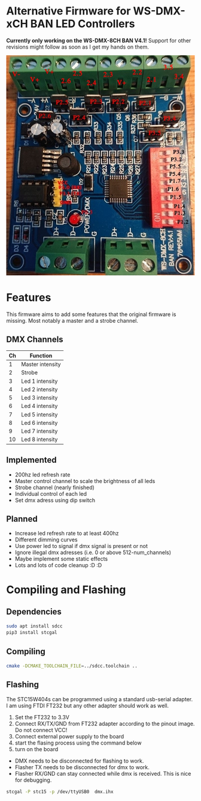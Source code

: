 # Alternative Firmware for WS-DMX-xCH BAN LED Controllers
**Currently only working on the WS-DMX-8CH BAN V4.1!** Support for other revisions might follow as soon as I get my hands on them.

![Alt text](programmer_pinout.jpg?raw=true "WS-DMX-8ch BAN pinout")

# Features
This firmware aims to add some features that the original firmware is missing. Most notably a master and a strobe channel.

## DMX Channels

|Ch | Function|
|---|---------|
|1 | Master intensity |
|2 | Strobe |
|3 | Led 1 intensity | 
|4 | Led 2 intensity | 
|5 | Led 3 intensity | 
|6 | Led 4 intensity | 
|7 | Led 5 intensity | 
|8 | Led 6 intensity | 
|9 | Led 7 intensity | 
|10 | Led 8 intensity | 

## Implemented
* 200hz led refresh rate
* Master control channel to scale the brightness of all leds
* Strobe channel (nearly finished)
* Individual control of each led
* Set dmx adress using dip switch
## Planned
* Increase led refresh rate to at least 400hz
* Different dimming curves
* Use power led to signal if dmx signal is present or not
* Ignore illegal dmx adresses (i.e. 0 or above 512-num_channels)
* Maybe implement some static effects
* Lots and lots of code cleanup :D :D 

# Compiling and Flashing
## Dependencies
```bash
sudo apt install sdcc
pip3 install stcgal
```
## Compiling
```bash
cmake -DCMAKE_TOOLCHAIN_FILE=../sdcc.toolchain ..
```

## Flashing
The STC15W404s can be programmed using a standard usb-serial adapter.
I am using FTDI FT232 but any other adapter should work as well.

1. Set the FT232 to 3.3V
2. Connect RX/TX/GND from FT232 adapter according to the pinout image. Do not connect VCC!
3. Connect external power supply to the board
4. start the flasing process using the command below
5. turn on the board

- DMX needs to be disconnected for flashing to work.
- Flasher TX needs to be disconnected for dmx to work.
- Flasher RX/GND can stay connected while dmx is received. This is nice for debugging.


```bash
stcgal -P stc15 -p /dev/ttyUSB0  dmx.ihx
```




